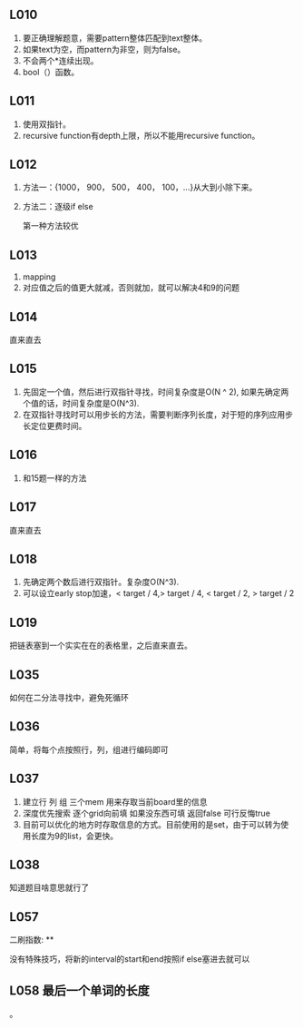 ## L010

1. 要正确理解题意，需要pattern整体匹配到text整体。
2. 如果text为空，而pattern为非空，则为false。
3. 不会两个*连续出现。
4. bool（）函数。



## L011

1. 使用双指针。
2. recursive function有depth上限，所以不能用recursive function。



## L012

1. 方法一：{1000， 900， 500， 400， 100，...}从大到小除下来。

2. 方法二：逐级if else

   第一种方法较优
   
   

## L013

1. mapping
2. 对应值之后的值更大就减，否则就加，就可以解决4和9的问题







## L014

直来直去



## L015

1. 先固定一个值，然后进行双指针寻找，时间复杂度是O(N ^ 2), 如果先确定两个值的话，时间复杂度是O(N^3).
2. 在双指针寻找时可以用步长的方法，需要判断序列长度，对于短的序列应用步长定位更费时间。



## L016

1. 和15题一样的方法



## L017

直来直去



## L018

1. 先确定两个数后进行双指针。复杂度O(N^3).
2. 可以设立early stop加速，< target / 4,> target / 4, < target / 2, > target / 2


## L019

把链表塞到一个实实在在的表格里，之后直来直去。



## L035

如何在二分法寻找中，避免死循环



## L036

简单，将每个点按照行，列，组进行编码即可

## L037
1. 建立行 列 组 三个mem 用来存取当前board里的信息
2. 深度优先搜索 逐个grid向前填 如果没东西可填 返回false 可行反悔true
3. 目前可以优化的地方时存取信息的方式。目前使用的是set，由于可以转为使用长度为9的list，会更快。


## L038
知道题目啥意思就行了



## L057

二刷指数: **

没有特殊技巧，将新的interval的start和end按照if else塞进去就可以



## L058  最后一个单词的长度

。

